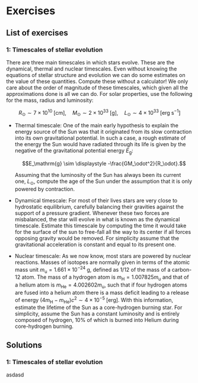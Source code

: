 # Exercises

## List of exercises

### 1: Timescales of stellar evolution

There are three main timescales in which stars evolve. These are the dynamical, thermal and nuclear timescales. Even without knowing the equations of stellar structure and evolution we can do some estimates on the value of these quantities. Compute these without a calculator! We only care about the order of magnitude of these timescales, which given all the approximations done is all we can do. For solar properties, use the following for the mass, radius and luminosity:

$$R_\odot\sim 7\times 10^{10}\;\mathrm{[cm]},\quad M_\odot \sim 2\times 10^{33}\;\mathrm{[g]},\quad L_\odot \sim 4\times 10^{33}\;\mathrm{[erg\;s^{-1}]}$$

- Thermal timescale: One of the main early hypothesis to explain the energy source of the Sun was that it originated from its slow contraction into its own gravitational potential. In such a case, a rough estimate of the energy the Sun would have radiated through its life is given by the negative of the gravitational potential energy $E_\mathrm{g}$:

    $$E_\mathrm{g} \sim \displaystyle -\frac{GM_\odot^2}{R_\odot}.$$

    Assuming that the luminosity of the Sun has always been its current one, $L_\odot$, compute the age of the Sun under the assumption that it is only powered by contraction.

- Dynamical timescale: For most of their lives stars are very close to hydrostatic equilibrium, carefully balancing their gravities against the support of a pressure gradient. Whenever these two forces are misbalanced, the star will evolve in what is known as the dynamical timescale. Estimate this timescale by computing the time it would take for the surface of the sun to free-fall all the way to its center if all forces opposing gravity would be removed. For simplicity assume that the gravitational acceleration is constant and equal to its present one.

- Nuclear timescale: As we now know, most stars are powered by nuclear reactions. Masses of isotopes are normally given in terms of the atomic mass unit $m_\mathrm{u}=1.661\times 10^{-24}\;\mathrm{g}$, defined as $1/12$ of the mass of a carbon-12 atom. The mass of a hydrogen atom is $m_\mathrm{H}=1.007825m_\mathrm{u}$ and that of a helium atom is $m_\mathrm{He}=4.002602 m_\mathrm{u}$, such that if four hydrogen atoms are fused into a helium atom there is a mass deficit leading to a release of energy $(4m_\mathrm{H}-m_\mathrm{He})c^2\sim 4\times 10^{-5}\;\mathrm{[erg]}$. With this information, estimate the lifetime of the Sun as a core-hydrogen burning star. For simplicity, assume the Sun has a constant luminosity and is entirely composed of hydrogen, 10% of which is burned into Helium during core-hydrogen burning.

## Solutions

### 1: Timescales of stellar evolution

asdasd